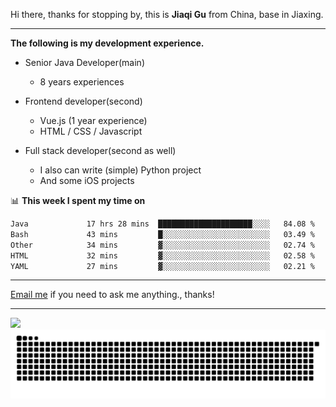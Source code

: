 Hi there, thanks for stopping by, this is **Jiaqi Gu** from China, base in Jiaxing.

---

**The following is my development experience.**

- Senior Java Developer(main)
  - 8 years experiences

- Frontend developer(second)
  - Vue.js (1 year experience)
  - HTML / CSS / Javascript
  
- Full stack developer(second as well)
  - I also can write (simple) Python project
  - And some iOS projects

📊 **This week I spent my time on**
<!--START_SECTION:waka-->

```txt
Java             17 hrs 28 mins  █████████████████████░░░░   84.08 %
Bash             43 mins         █░░░░░░░░░░░░░░░░░░░░░░░░   03.49 %
Other            34 mins         ▓░░░░░░░░░░░░░░░░░░░░░░░░   02.74 %
HTML             32 mins         ▓░░░░░░░░░░░░░░░░░░░░░░░░   02.58 %
YAML             27 mins         ▓░░░░░░░░░░░░░░░░░░░░░░░░   02.21 %
```

<!--END_SECTION:waka-->

---

[Email me](mailto:htk2klwgr@mozmail.com?subject=Hiring_from_GitHub) if you need to ask me anything., thanks!

---

![]( https://visitor-badge.glitch.me/badge?page_id=githubgujiaqi)
![]( https://github.com/droid-Q/droid-Q/raw/output/github-contribution-grid-snake.svg#gh-dark-mode-only)
